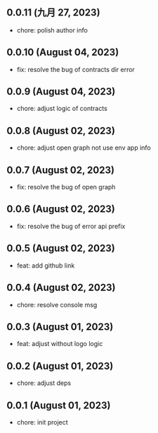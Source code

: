 ## 0.0.11 (九月 27, 2023)

- chore: polish author info

## 0.0.10 (August 04, 2023)

- fix: resolve the bug of contracts dir error

## 0.0.9 (August 04, 2023)

- chore: adjust logic of contracts

## 0.0.8 (August 02, 2023)

- chore: adjust open graph not use env app info

## 0.0.7 (August 02, 2023)

- fix: resolve the bug of open graph

## 0.0.6 (August 02, 2023)

- fix: resolve the bug of error api prefix

## 0.0.5 (August 02, 2023)

- feat: add github link

## 0.0.4 (August 02, 2023)

- chore: resolve console msg

## 0.0.3 (August 01, 2023)

- feat: adjust without logo logic

## 0.0.2 (August 01, 2023)

- chore: adjust deps

## 0.0.1 (August 01, 2023)

- chore: init project
